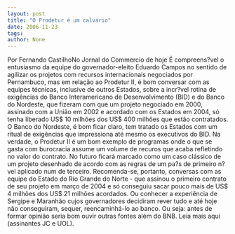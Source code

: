 ```yaml
---
layout: post
title: "O Prodetur é um calvário"
date: 2006-11-23
tags: 
author: None
---
```

Por Fernando CastilhoNo Jornal do Commercio de hoje
É compreens?vel o entusiasmo da equipe do governador-eleito Eduardo Campos no sentido de agilizar os projetos com recursos internacionais negociados por Pernambuco, mas em relação ao Prodetur II, é bom conversar com as equipes técnicas, inclusive de outros Estados, sobre a incr?vel rotina de exigências do Banco Interamericano de Desenvolvimento (BID) e do Banco do Nordeste, que fizeram com que um projeto negociado em 2000, assinado com a União em 2002 e acordado com os Estados em 2004, só tenha liberado US$ 10 milhões dos US$ 400 milhões que estão contratados. 
O Banco do Nordeste, é bom ficar claro, tem tratado os Estados com um ritual de exigências que impressiona até mesmo os executivos do BID. Na verdade, o Prodetur II é um bom exemplo de programas onde o que se gasta com burocracia assume um volume de recuros que acaba refletindo no valor do contrato. No futuro ficará marcado como um caso clássico de um projeto desenhado de acordo com as regras de um pa?s de primeiro n?vel aplicado num de terceiro. 
Recomenda-se, portanto, conversas com as equipe do Estado do Rio Grande do Norte - que assinou o primeiro contrato de seu projeto em março de 2004 e só conseguiu sacar pouco mais de US$ 4 milhões dos US$ 21 milhões acordados. Ou conhecer a experiência de Sergipe e Maranhão cujos governadores decidiram rever tudo e até hoje não conseguiram, sequer, reencaminhá-lo ao banco. Ou seja: antes de formar opinião seria bom ouvir outras fontes além do BNB.
Leia mais aqui (assinantes JC e UOL). 